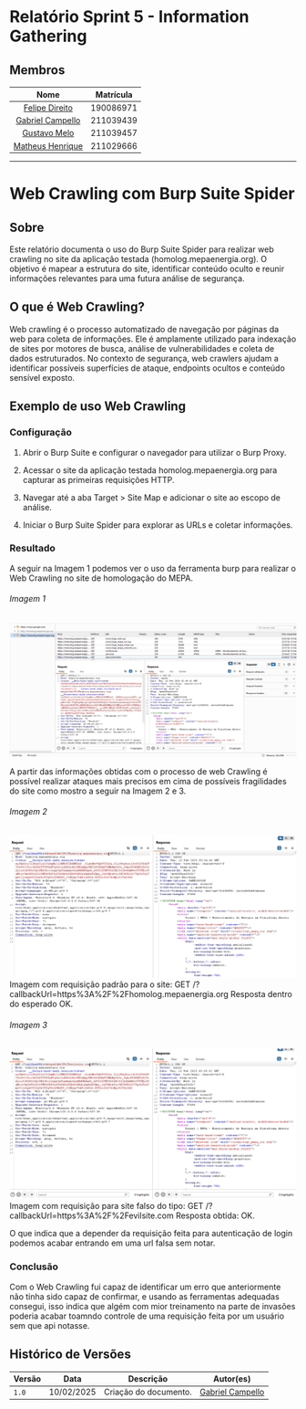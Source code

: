 # Relatório Sprint 5 - Information Gathering

## Membros

|                        Nome                        | Matrícula |
| :------------------------------------------------: | :-------: |
| [Felipe Direito](https://github.com/felipedireito) | 190086971 |
|    [Gabriel Campello](https://github.com/G16C)     | 211039439 |
|    [Gustavo Melo](https://github.com/gusrberto)    | 211039457 |
|  [Matheus Henrique](https://github.com/mathonaut)  | 211029666 |

---

# Web Crawling com Burp Suite Spider

## Sobre

Este relatório documenta o uso do Burp Suite Spider para realizar web crawling no site da aplicação testada (homolog.mepaenergia.org). O objetivo é mapear a estrutura do site, identificar conteúdo oculto e reunir informações relevantes para uma futura análise de segurança.

## O que é Web Crawling?

Web crawling é o processo automatizado de navegação por páginas da web para coleta de informações. Ele é amplamente utilizado para indexação de sites por motores de busca, análise de vulnerabilidades e coleta de dados estruturados. No contexto de segurança, web crawlers ajudam a identificar possíveis superfícies de ataque, endpoints ocultos e conteúdo sensível exposto.

## Exemplo de uso Web Crawling 

### Configuração

1. Abrir o Burp Suite e configurar o navegador para utilizar o Burp Proxy.

2. Acessar o site da aplicação testada homolog.mepaenergia.org para capturar as primeiras requisições HTTP.

3. Navegar até a aba Target > Site Map e adicionar o site ao escopo de análise.

4. Iniciar o Burp Suite Spider para explorar as URLs e coletar informações.

### Resultado 
A seguir na Imagem 1 podemos ver o uso da ferramenta burp para realizar o Web Crawling no site de homologação do MEPA.

###### Imagem 1
![Burp Web Crawling](./img/image.png)

A partir das informações obtidas com o processo de web Crawling é possível realizar ataques mais precisos em cima de possíveis fragilidades do site como mostro a seguir na Imagem 2 e 3.

###### Imagem 2 

![Repeater](./img/image2.png) 
Imagem com requisição padrão para o site: GET /?callbackUrl=https%3A%2F%2Fhomolog.mepaenergia.org 
Resposta dentro do esperado OK.

###### Imagem 3
![Repeater2](./img/image3.png)
Imagem com requisição para site falso do tipo: GET /?callbackUrl=https%3A%2F%2Fevilsite.com
Resposta obtida: OK.

O que indica que a depender da requisição feita para autenticação de login podemos acabar entrando em uma url falsa sem notar. 

### Conclusão
Com o Web Crawling fui capaz de identificar um erro que anteriormente não tinha sido capaz de confirmar, e usando as ferramentas adequadas consegui, isso indica que algém com mior treinamento na parte de invasões poderia acabar toamndo controle de uma requisição feita por um usuário sem que api notasse. 


## Histórico de Versões

| Versão | Data       | Descrição                               | Autor(es)                                        |
| ------ | ---------- | --------------------------------------- | ------------------------------------------------ |
| `1.0`  | 10/02/2025 | Criação do documento.  | [Gabriel Campello](https://github.com/G16C)      |